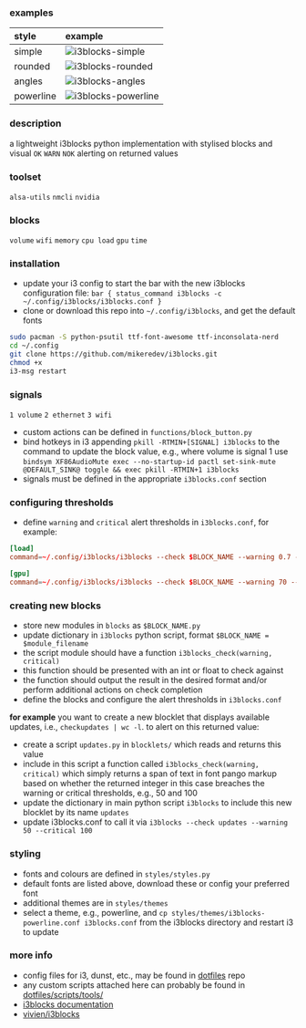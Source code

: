 ### examples

| style | example |
|:------|:--------|
| simple | ![i3blocks-simple](https://github.com/mikeredev/i3blocks/assets/132297919/a2a04c39-b7a0-4a10-9994-44908535ea6e) |
| rounded | ![i3blocks-rounded](https://github.com/mikeredev/i3blocks/assets/132297919/e379d6ea-b767-4402-95d1-0bba1b08a5c0) |
| angles | ![i3blocks-angles](https://github.com/mikeredev/i3blocks/assets/132297919/e9de35f5-a6c5-4391-b79f-d344154ee315) |
| powerline | ![i3blocks-powerline](https://github.com/mikeredev/i3blocks/assets/132297919/38a18e92-6ce3-46f7-bc53-75a674739b3c) |


### description
a lightweight i3blocks python implementation with stylised blocks and visual `OK` `WARN` `NOK` alerting on returned values


### toolset
`alsa-utils` `nmcli` `nvidia` 


### blocks
`volume` `wifi` `memory` `cpu load` `gpu` `time` 


### installation
- update your i3 config to start the bar with the new i3blocks configuration file: `bar { status_command i3blocks -c ~/.config/i3blocks/i3blocks.conf }`
- clone or download this repo into `~/.config/i3blocks`, and get the default fonts
```bash
sudo pacman -S python-psutil ttf-font-awesome ttf-inconsolata-nerd
cd ~/.config
git clone https://github.com/mikeredev/i3blocks.git
chmod +x
i3-msg restart
```


### signals
`1 volume` `2 ethernet` `3 wifi`
- custom actions can be defined in `functions/block_button.py`
- bind hotkeys in i3 appending  `pkill -RTMIN+[SIGNAL] i3blocks` to the command to update the block value, e.g., where volume is signal 1 use `bindsym XF86AudioMute exec --no-startup-id pactl set-sink-mute @DEFAULT_SINK@ toggle && exec pkill -RTMIN+1 i3blocks`
- signals must be defined in the appropriate `i3blocks.conf` section


### configuring thresholds
- define `warning` and `critical` alert thresholds in `i3blocks.conf`, for example:

```conf
[load]
command=~/.config/i3blocks/i3blocks --check $BLOCK_NAME --warning 0.7 --critical 1.0

[gpu]
command=~/.config/i3blocks/i3blocks --check $BLOCK_NAME --warning 70 --critical 80
```


### creating new blocks
- store new modules in `blocks` as `$BLOCK_NAME.py`
- update dictionary in `i3blocks` python script, format `$BLOCK_NAME = $module_filename`
- the script module should have a function `i3blocks_check(warning, critical)`
- this function should be presented with an int or float to check against
- the function should output the result in the desired format and/or perform additional actions on check completion
- define the blocks and configure the alert thresholds in `i3blocks.conf`

**for example** you want to create a new blocklet that displays available updates, i.e., `checkupdates | wc -l`. to alert on this returned value:
- create a script `updates.py` in `blocklets/` which reads and returns this value
- include in this script a function called `i3blocks_check(warning, critical)` which simply returns a span of text in font pango markup based on whether the returned integer in this case breaches the warning or critical thresholds, e.g., 50 and 100
- update the dictionary in main python script `i3blocks` to include this new blocklet by its name `updates`
- update i3blocks.conf to call it via `i3blocks --check updates --warning 50 --critical 100`


### styling
- fonts and colours are defined in `styles/styles.py`
- default fonts are listed above, download these or config your preferred font
- additional themes are in `styles/themes`
- select a theme, e.g., powerline, and `cp styles/themes/i3blocks-powerline.conf i3blocks.conf` from the i3blocks directory and restart i3 to update


### more info
- config files for i3, dunst, etc., may be found in [dotfiles](https://github.com/mikeredev/dotfiles) repo
- any custom scripts attached here can probably be found in [dotfiles/scripts/tools/](https://github.com/mikeredev/dotfiles/tree/main/scripts/tools)
- [i3blocks documentation](https://vivien.github.io/i3blocks)
- [vivien/i3blocks](https://github.com/vivien/i3blocks)
